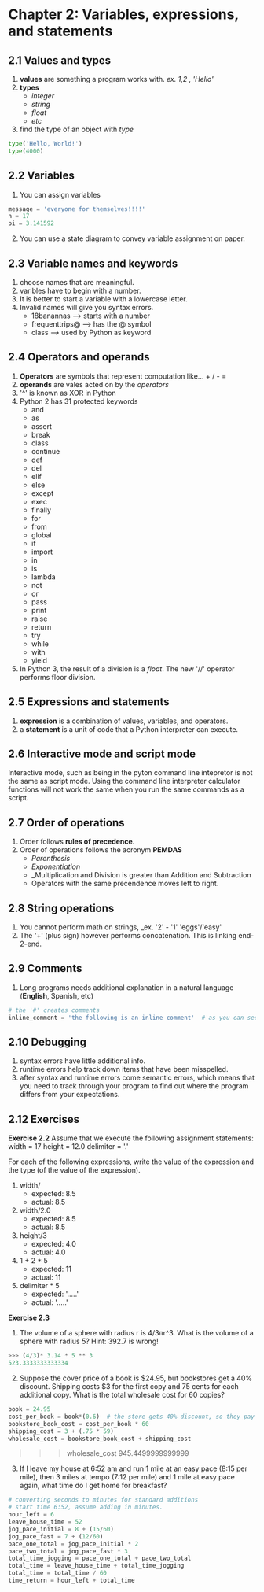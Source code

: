 # Chapter 2: Variables, expressions, and statements

## 2.1 Values and types
 1. __values__ are something a program works with. _ex. 1,2 , 'Hello'_
 2. __types__
    * _integer_
    * _string_
    * _float_
    * _etc_
3. find the type of an object with _type_
```python
type('Hello, World!')
type(4000)
```
## 2.2 Variables
1. You can assign variables
```python
message = 'everyone for themselves!!!!'
n = 17 
pi = 3.141592
```
2. You can use a state diagram to convey variable assignment on paper. 

## 2.3 Variable names and keywords
1. choose names that are meaningful. 
2. varibles have to begin with a number. 
3. It is better to start a variable with a lowercase letter. 
4. Invalid names will give you syntax errors. 
    * 18banannas --> starts with a number
    * frequenttrips@ --> has the @ symbol
    * class --> used by Python as keyword

## 2.4 Operators and operands
1. __Operators__ are symbols that represent computation like... + / - = 
2. __operands__ are vales acted on by the _operators_
3. '^' is known as XOR in Python
4. Python 2 has 31 protected keywords
    * and
    * as 
    * assert
    * break
    * class 
    * continue
    * def
    * del
    * elif
    * else
    * except
    * exec
    * finally
    * for 
    * from 
    * global
    * if 
    * import
    * in 
    * is
    * lambda
    * not 
    * or 
    * pass
    * print
    * raise
    * return 
    * try 
    * while
    * with 
    * yield 
5. In Python 3, the result of a division is a _float_. The new '//' operator performs floor division. 


## 2.5 Expressions and statements 
1. __expression__ is a combination of values, variables, and operators. 
2. a __statement__ is a unit of code that a Python interpreter can execute. 

## 2.6 Interactive mode and script mode
Interactive mode, such as being in the pyton command line intepretor is not the same as script mode. Using the command line interpreter calculator functions will not work the same when you run the same commands as a script. 

## 2.7 Order of operations
1. Order follows __rules of precedence__. 
2. Order of operations follows the acronym __PEMDAS__
    * _Parenthesis_
    * _Exponentiation_
    * _Multiplication and Division is greater than Addition and Subtraction
    * Operators with the same precendence moves left to right. 

## 2.8 String operations
1. You cannot perform math on strings, _ex. '2' - '1' 'eggs'/'easy' 
2. The '+' (plus sign) however performs concatenation. This is linking end-2-end. 

## 2.9 Comments
1. Long programs needs additional explanation in a natural language (__English__, Spanish, etc)
```python
# the '#' creates comments
inline_comment = 'the following is an inline comment'  # as you can see
```

## 2.10 Debugging
1. syntax errors have little additional info. 
2. runtime errors help track down items that have been misspelled. 
3. after syntax and runtime errors come semantic errors, which means that you need to track through your program to find out where the program differs from your expectations. 

## 2.12 Exercises
__Exercise 2.2__ 
Assume that we execute the following assignment statements:
width = 17
height = 12.0
delimiter = '.'

For each of the following expressions, write the value of the expression and the type (of the value of
the expression).
1. width/
    * expected: 8.5
    * actual: 8.5
2. width/2.0
    * expected: 8.5
    * actual: 8.5
3. height/3
    * expected: 4.0
    * actual: 4.0
4. 1 + 2 * 5
    * expected: 11
    * actual: 11
5. delimiter * 5
    * expected: '.....'
    * actual: '.....'

__Exercise 2.3__
1. The volume of a sphere with radius r is 4/3πr^3. What is the volume of a sphere with radius 5?
Hint: 392.7 is wrong!
```python
>>> (4/3)* 3.14 * 5 ** 3
523.3333333333334
``` 

2. Suppose the cover price of a book is $24.95, but bookstores get a 40% discount. Shipping costs $3 for the first copy and 75 cents for each additional copy. What is the total wholesale cost for 60 copies?

```python
book = 24.95 
cost_per_book = book*(0.6)  # the store gets 40% discount, so they pay 60% per book
bookstore_book_cost = cost_per_book * 60 
shipping_cost = 3 + (.75 * 59)
wholesale_cost = bookstore_book_cost + shipping_cost
```

>>> wholesale_cost
945.4499999999999

3. If I leave my house at 6:52 am and run 1 mile at an easy pace (8:15 per mile), then 3 miles at tempo (7:12 per mile) and 1 mile at easy pace again, what time do I get home for breakfast?


```python
# converting seconds to minutes for standard additions
# start time 6:52, assume adding in minutes. 
hour_left = 6
leave_house_time = 52
jog_pace_initial = 8 + (15/60)
jog_pace_fast = 7 + (12/60)
pace_one_total = jog_pace_initial * 2
pace_two_total = jog_pace_fast * 3
total_time_jogging = pace_one_total + pace_two_total
total_time = leave_house_time + total_time_jogging
total_time = total_time / 60
time_return = hour_left + total_time
```










